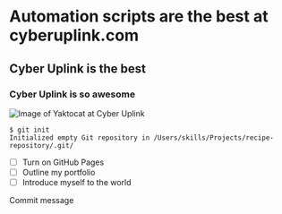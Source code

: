 # Automation scripts are the best at cyberuplink.com

## Cyber Uplink is the best

### Cyber Uplink is so awesome

![Image of Yaktocat at Cyber Uplink](https://octodex.github.com/images/yaktocat.png)

```
$ git init
Initialized empty Git repository in /Users/skills/Projects/recipe-repository/.git/
```
- [ ] Turn on GitHub Pages
- [ ] Outline my portfolio
- [ ] Introduce myself to the world

Commit message

